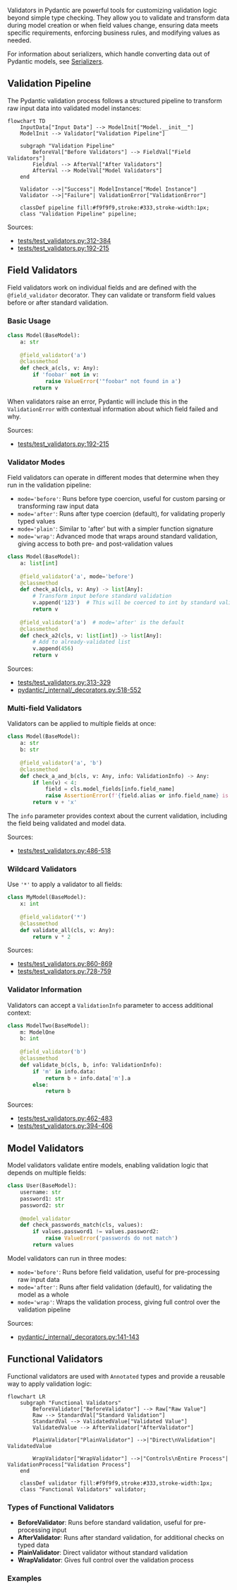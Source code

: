 Validators in Pydantic are powerful tools for customizing validation logic beyond simple type checking. They allow you to validate and transform data during model creation or when field values change, ensuring data meets specific requirements, enforcing business rules, and modifying values as needed.

For information about serializers, which handle converting data out of Pydantic models, see [Serializers](#4.2).

## Validation Pipeline

The Pydantic validation process follows a structured pipeline to transform raw input data into validated model instances:

```mermaid
flowchart TD
    InputData["Input Data"] --> ModelInit["Model.__init__"]
    ModelInit --> Validator["Validation Pipeline"]
    
    subgraph "Validation Pipeline"
        BeforeVal["Before Validators"] --> FieldVal["Field Validators"]
        FieldVal --> AfterVal["After Validators"]
        AfterVal --> ModelVal["Model Validators"]
    end
    
    Validator -->|"Success"| ModelInstance["Model Instance"]
    Validator -->|"Failure"| ValidationError["ValidationError"]
    
    classDef pipeline fill:#f9f9f9,stroke:#333,stroke-width:1px;
    class "Validation Pipeline" pipeline;
```

Sources: 
- [tests/test_validators.py:312-384](https://github.com/pydantic/pydantic/blob/main/tests/test_validators.py#L312-L384)
- [tests/test_validators.py:192-215](https://github.com/pydantic/pydantic/blob/main/tests/test_validators.py#L192-L215)

## Field Validators

Field validators work on individual fields and are defined with the `@field_validator` decorator. They can validate or transform field values before or after standard validation.

### Basic Usage

```python
class Model(BaseModel):
    a: str
    
    @field_validator('a')
    @classmethod
    def check_a(cls, v: Any):
        if 'foobar' not in v:
            raise ValueError('"foobar" not found in a')
        return v
```

When validators raise an error, Pydantic will include this in the `ValidationError` with contextual information about which field failed and why.

Sources: 
- [tests/test_validators.py:192-215](https://github.com/pydantic/pydantic/blob/main/tests/test_validators.py#L192-L215)

### Validator Modes

Field validators can operate in different modes that determine when they run in the validation pipeline:

- `mode='before'`: Runs before type coercion, useful for custom parsing or transforming raw input data
- `mode='after'`: Runs after type coercion (default), for validating properly typed values 
- `mode='plain'`: Similar to 'after' but with a simpler function signature
- `mode='wrap'`: Advanced mode that wraps around standard validation, giving access to both pre- and post-validation values

```python
class Model(BaseModel):
    a: list[int]
    
    @field_validator('a', mode='before')
    @classmethod
    def check_a1(cls, v: Any) -> list[Any]:
        # Transform input before standard validation
        v.append('123')  # This will be coerced to int by standard validation
        return v
    
    @field_validator('a')  # mode='after' is the default
    @classmethod
    def check_a2(cls, v: list[int]) -> list[Any]:
        # Add to already-validated list
        v.append(456)
        return v
```

Sources: 
- [tests/test_validators.py:313-329](https://github.com/pydantic/pydantic/blob/main/tests/test_validators.py#L313-L329)
- [pydantic/_internal/_decorators.py:518-552](https://github.com/pydantic/pydantic/blob/main/pydantic/_internal/_decorators.py#L518-L552)

### Multi-field Validators

Validators can be applied to multiple fields at once:

```python
class Model(BaseModel):
    a: str
    b: str
    
    @field_validator('a', 'b')
    @classmethod
    def check_a_and_b(cls, v: Any, info: ValidationInfo) -> Any:
        if len(v) < 4:
            field = cls.model_fields[info.field_name]
            raise AssertionError(f'{field.alias or info.field_name} is too short')
        return v + 'x'
```

The `info` parameter provides context about the current validation, including the field being validated and model data.

Sources: 
- [tests/test_validators.py:486-518](https://github.com/pydantic/pydantic/blob/main/tests/test_validators.py#L486-L518)

### Wildcard Validators

Use `'*'` to apply a validator to all fields:

```python
class MyModel(BaseModel):
    x: int
    
    @field_validator('*')
    @classmethod
    def validate_all(cls, v: Any):
        return v * 2
```

Sources: 
- [tests/test_validators.py:860-869](https://github.com/pydantic/pydantic/blob/main/tests/test_validators.py#L860-L869)
- [tests/test_validators.py:728-759](https://github.com/pydantic/pydantic/blob/main/tests/test_validators.py#L728-L759)

### Validator Information

Validators can accept a `ValidationInfo` parameter to access additional context:

```python
class ModelTwo(BaseModel):
    m: ModelOne
    b: int
    
    @field_validator('b')
    @classmethod
    def validate_b(cls, b, info: ValidationInfo):
        if 'm' in info.data:
            return b + info.data['m'].a
        else:
            return b
```

Sources: 
- [tests/test_validators.py:462-483](https://github.com/pydantic/pydantic/blob/main/tests/test_validators.py#L462-L483)
- [tests/test_validators.py:394-406](https://github.com/pydantic/pydantic/blob/main/tests/test_validators.py#L394-L406)

## Model Validators

Model validators validate entire models, enabling validation logic that depends on multiple fields:

```python
class User(BaseModel):
    username: str
    password1: str
    password2: str
    
    @model_validator
    def check_passwords_match(cls, values):
        if values.password1 != values.password2:
            raise ValueError('passwords do not match')
        return values
```

Model validators can run in three modes:

- `mode='before'`: Runs before field validation, useful for pre-processing raw input data
- `mode='after'`: Runs after field validation (default), for validating the model as a whole
- `mode='wrap'`: Wraps the validation process, giving full control over the validation pipeline

Sources:
- [pydantic/_internal/_decorators.py:141-143](https://github.com/pydantic/pydantic/blob/main/pydantic/_internal/_decorators.py#L141-L143)

## Functional Validators

Functional validators are used with `Annotated` types and provide a reusable way to apply validation logic:

```mermaid
flowchart LR
    subgraph "Functional Validators"
        BeforeValidator["BeforeValidator"] --> Raw["Raw Value"]
        Raw --> StandardVal["Standard Validation"]
        StandardVal --> ValidatedValue["Validated Value"]
        ValidatedValue --> AfterValidator["AfterValidator"]
        
        PlainValidator["PlainValidator"] -->|"Direct\nValidation"| ValidatedValue
        
        WrapValidator["WrapValidator"] -->|"Controls\nEntire Process"| ValidationProcess["Validation Process"]
    end
    
    classDef validator fill:#f9f9f9,stroke:#333,stroke-width:1px;
    class "Functional Validators" validator;
```

### Types of Functional Validators

- **BeforeValidator**: Runs before standard validation, useful for pre-processing input
- **AfterValidator**: Runs after standard validation, for additional checks on typed data
- **PlainValidator**: Direct validator without standard validation
- **WrapValidator**: Gives full control over the validation process

### Examples

```python